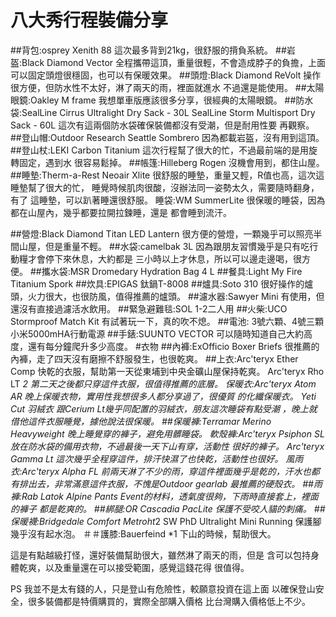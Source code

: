 # 八大秀行程裝備分享


##背包:osprey Xenith 88
這次最多背到21kg，很舒服的揹負系統。
##岩盔:Black Diamond Vector
全程攜帶這頂，重量很輕，不會造成脖子的負擔，上面
可以固定頭燈很穩固，也可以有保暖效果。
##頭燈:Black Diamond ReVolt
操作很方便，但防水性不太好，淋了兩天的雨，裡面就進水
不過還是能使用。
##太陽眼鏡:Oakley M frame
我想單車版應該很多分享，很經典的太陽眼鏡。
##防水袋:SealLine Cirrus Ultralight Dry Sack - 30L
SealLine Storm Multisport Dry Sack - 60L
這次有這兩個防水袋確保裝備都沒有受潮，但是耐用性要
再觀察。
##登山帽:Outdoor Research Seattle Sombrero
因為都載岩盔，沒有用到這頂。
##登山杖:LEKI Carbon Titanium
這次行程幫了很大的忙，不過最前端的是用旋轉固定，遇到水
很容易鬆掉。
##帳篷:Hilleberg Rogen
沒機會用到，都住山屋。
##睡墊:Therm-a-Rest  Neoair Xlite
很舒服的睡墊，重量又輕，R值也高，這次這睡墊幫了很大的忙，
睡覺時候肌肉很酸，沒辦法同一姿勢太久，需要隨時翻身，有了
這睡墊，可以趴著睡還很舒服。
睡袋:WM SummerLite
很保暖的睡袋，因為都在山屋內，幾乎都要拉開拉鍊睡，還是
都會睡到流汗。

##營燈:Black Diamond Titan LED Lantern
很方便的營燈，一顆幾乎可以照亮半間山屋，但是重量不輕。
##水袋:camelbak 3L
因為跟朋友習慣幾乎是只有吃行動糧才會停下來休息，大約都是
三小時以上才休息，所以可以邊走邊喝，很方便。
##攜水袋:MSR Dromedary Hydration Bag 4 L
##餐具:Light My Fire Titanium Spork
##炊具:EPIGAS 鈦鍋T-8008
##爐具:Soto 310
很好操作的爐頭，火力很大，也很防風，值得推薦的爐頭。
##濾水器:Sawyer Mini
有使用，但還沒有直接過濾活水飲用。
##緊急避難毯:SOL 1-2二人用
##火柴:UCO Stormproof Match Kit
有試著玩一下，真的吹不熄。
##電池: 3號六顆、4號三顆小米5000mHA行動電源
##手錶:SUUNTO VECTOR
可以隨時知道自己大約高度，還有每分鐘爬升多少高度。
#衣物
##內褲:ExOfficio Boxer Briefs
很推薦的內褲，走了四天沒有磨擦不舒服發生，也很乾爽。
##上衣:Arc'teryx Ether Comp
快乾的衣服，幫助第一天從東埔到中央金礦山屋保持乾爽。
Arc'teryx Rho LT *2
第二天之後都只穿這件衣服，很值得推薦的底層。
保暖衣:Arc'teryx Atom AR
晚上保暖衣物，實用性我想很多人都分享過了，很優質
的化纖保暖衣。
Yeti Cut 羽絨衣
跟Cerium Lt幾乎同配置的羽絨衣，朋友這次睡袋有點受潮
，晚上就借他這件衣服睡覺，據他說法很保暖。
##保暖褲:Terramar  Merino Heavyweight
晚上睡覺穿的褲子，避免用髒睡袋。
軟殼褲:Arc'teryx Psiphon SL
放在防水袋的備用衣物，不過最後一天下山有穿，活動性
很好的褲子。
Arc'teryx  Gamma Lt
這次幾乎全程穿這件，排汗快濕了也快乾，活動性也很好。
風雨衣:Arc'teryx Alpha FL
前兩天淋了不少的雨，穿這件裡面幾乎是乾的，汗水也都
有排出去，非常滿意這件衣服，不愧是Outdoor gearlab
最推薦的硬殼衣。
##雨褲:Rab Latok Alpine Pants
Event的材料，透氣度很夠，下雨時直接套上，裡面的褲子
都是乾爽的。
##綁腿:OR Cascadia  PacLite
保護不受咬人貓的刺痛。
##保暖襪:Bridgedale Comfort Metroht*2
SW PhD Ultralight Mini Running
保護腳幾乎沒有起水泡。
＃＃護膝:Bauerfeind *1
下山的時候，幫助很大。

這是有點越級打怪，還好裝備幫助很大，雖然淋了兩天的雨，但是
含可以包持身體乾爽，以及重量還在可以接受範圍，感覺這錢花得
很值得。

PS 我並不是太有錢的人，只是登山有危險性，較願意投資在這上面
以確保登山安全，很多裝備都是特價購買的，實際全部購入價格
比台灣購入價格低上不少。